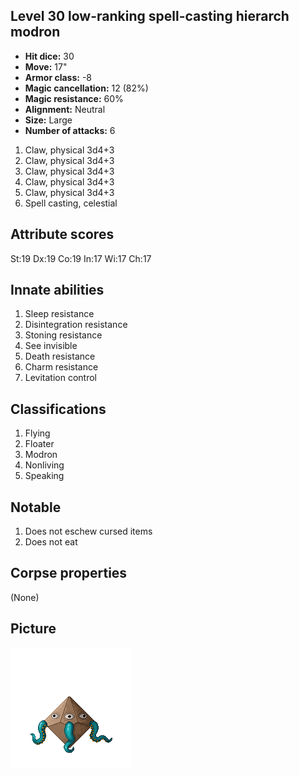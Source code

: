 ## Level 30 low-ranking spell-casting hierarch modron
- **Hit dice:** 30
- **Move:** 17"
- **Armor class:** -8
- **Magic cancellation:** 12 (82%)
- **Magic resistance:** 60%
- **Alignment:** Neutral
- **Size:** Large
- **Number of attacks:** 6
1. Claw, physical 3d4+3
2. Claw, physical 3d4+3
3. Claw, physical 3d4+3
4. Claw, physical 3d4+3
5. Claw, physical 3d4+3
6. Spell casting, celestial
## Attribute scores
St:19 Dx:19 Co:19 In:17 Wi:17 Ch:17
## Innate abilities
1. Sleep resistance
2. Disintegration resistance
3. Stoning resistance
4. See invisible
5. Death resistance
6. Charm resistance
7. Levitation control
## Classifications
1. Flying
2. Floater
3. Modron
4. Nonliving
5. Speaking
## Notable
1. Does not eschew cursed items
2. Does not eat
## Corpse properties
(None)
## Picture
![Modron quinton](https://github.com/hyvanmielenpelit/GnollHackTileSet/blob/main/Monsters/modron_quinton/modron_quinton.png)

